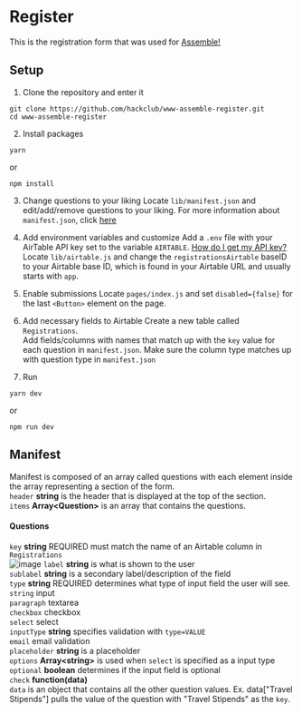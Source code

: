 # Register
This is the registration form that was used for [Assemble!](https://github.com/hackclub/assemble)

## Setup

1. Clone the repository and enter it
```
git clone https://github.com/hackclub/www-assemble-register.git
cd www-assemble-register
```
2. Install packages
```
yarn
```
or
```
npm install
```
3. Change questions to your liking
Locate `lib/manifest.json` and edit/add/remove questions to your liking. For more information about `manifest.json`, click [here](https://github.com/hackclub/www-assemble-register#manifest)

4. Add environment variables and customize
Add a `.env` file with your AirTable API key set to the variable `AIRTABLE`. [How do I get my API key?](https://support.airtable.com/hc/en-us/articles/219046777-How-do-I-get-my-API-key-)
Locate `lib/airtable.js` and change the `registrationsAirtable` baseID to your Airtable base ID, which is found in your Airtable URL and usually starts with `app`.

5. Enable submissions
Locate `pages/index.js` and set `disabled={false}` for the last `<Button>` element on the page.

6. Add necessary fields to Airtable
Create a new table called `Registrations`.  
Add fields/columns with names that match up with the `key` value for each question in `manifest.json`. Make sure the column type matches up with question type in `manifest.json`

6. Run
```
yarn dev
```
or
```
npm run dev
```

## Manifest
Manifest is composed of an array called questions with each element inside the array representing a section of the form.  
`header` **string** is the header that is displayed at the top of the section.  
`items` **Array\<Question\>** is an array that contains the questions.  

#### Questions
`key` **string** REQUIRED must match the name of an Airtable column in `Registrations`<br/>
![image](https://user-images.githubusercontent.com/66806100/184732849-8c2baa61-c9a5-4416-b38e-03867dd2975d.png)
`label` **string** is what is shown to the user  
`sublabel` **string** is a secondary label/description of the field  
`type` **string** REQUIRED determines what type of input field the user will see.  
    `string` input  
    `paragraph` textarea  
    `checkbox` checkbox  
    `select` select  
`inputType` **string** specifies validation with `type=VALUE`  
    `email` email validation  
`placeholder` **string** is a placeholder  
`options` **Array\<string\>** is used when `select` is specified as a input type  
`optional` **boolean** determines if the input field is optional  
`check` **function(data)**  
    `data` is an object that contains all the other question values. Ex. data\["Travel Stipends"\] pulls the value of the question with "Travel Stipends" as the `key`.
